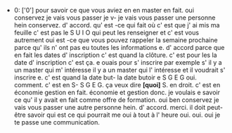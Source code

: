  * 0: ['0']
	 pour savoir ce que vous aviez en en master en fait.
	 oui conservez je vais vous passer je v- je vais vous passer une personne hein conservez.
	 d' accord.
	 qu' est -ce qui fait où c' est que j' ai mis ma feuille c' est pas le S U I O qui peut les renseigner et c' est vous autrement oui est -ce que vous pouvez rappeler la semaine prochaine parce qu' ils n' ont pas eu toutes les informations e.
	 d' accord parce que en fait les dates d' inscription c' est quand la clôture.
	 c' est pour les la date d' inscription c' est ça.
	 e ouais pour s' inscrire par exemple s' il y a un master qui m' intéresse il y a un master qui l' intéresse et il voudrait s' inscrire e.
	 c' est quand la date but- la date butoir e S G E G oui.
	 comment.
	 c' est en S- S G E G.
	 ça veux dire **[quoi]** S.
	 en droit.
	 c' est en économie gestion en fait.
	 économie et gestion donc.
	 je voulais e savoir ce qu' il y avait en fait comme offre de formation.
	 oui ben conservez je vais vous passer une autre personne hein.
	 d' accord.
	 merci.
	 il doit peut- être savoir qui est ce qui pourrait me oui à tout à l' heure oui.
	 oui.
	 oui je te passe une communication.
	
